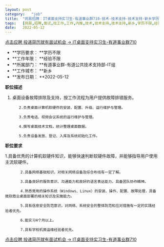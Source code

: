 ```yaml
---
layout:	post
category:	"job"
title:	"网易招聘：IT桌面支持实习生-有道事业群710-技术-技术支持-技术支持-新乡学历不限经验不限"
tags:	[网易,招聘,面试,找工作,工作,内推,技术,技术支持,技术支持,新乡,学历不限,经验不限]
date:	2022-05-12
---
```


[点击应聘 投递简历就有面试机会 ->  IT桌面支持实习生-有道事业群710](http://mobile.bole.netease.com/bole/boleDetail?id=40209&employeeId=346f03c3cda5f04c&key=all)



- **学历要求： **学历不限
- **工作年限： **经验不限
- **所属部门： **有道事业群-有道公共技术支持部-IT组
- **工作城市： **新乡
- **发布日期： **2022-05-12



**职位描述**

 1. 桌面设备故障排除及支持，按工作流程为用户提供故障排错服务。

           2.负责桌面计算机软硬件的安装、配置、升级、运行维护与管理。

           3.负责电话、视频会议系统的运行维护与管理。

           4.撰写桌面技术文档，统计整理桌面数据。

           5.负责设备发放、登记、入库及系统初始化工作。



**职位要求**

  1.具备优秀的计算机软硬件知识，能够快速判断软硬件故障，并能够指导用户使用主流软硬件。

           2.具备网络基础知识，对相关网络设备及综合布线有一定了解。

           3.具备良好的服务意识、沟通能力和良好的语言表达能力，具备团队协作精神。

           4.熟悉常用的操作系统（Windows、Linux）的安装、操作、配置、故障处理，具备微软商业桌面部署的相关知识及实施能力。

           5.具有信息安全防范意识，对网络、系统安全的整体防范和应对措施有一定的实践经验者优先。

           6.能实习4个月以上。

           7.具有学校机房运维经验者优先。



[点击应聘 投递简历就有面试机会 ->  IT桌面支持实习生-有道事业群710](http://mobile.bole.netease.com/bole/boleDetail?id=40209&employeeId=346f03c3cda5f04c&key=all)